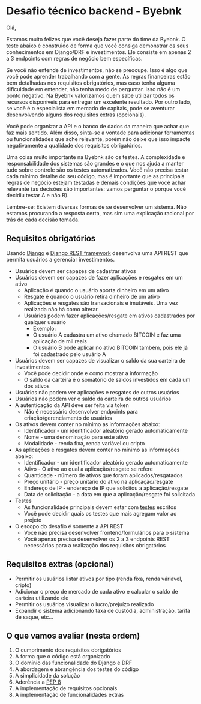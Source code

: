 # Desafio técnico backend - Byebnk

Olá,

Estamos muito felizes que você deseja fazer parte do time da Byebnk. O teste abaixo é construido de
forma que você consiga demonstrar os seus conhecimentos em Django/DRF e investimentos. Ele consiste
em apenas 2 a 3 endpoints com regras de negócio bem específicas.

Se você não entende de investimentos, não se preocupe. Isso é algo que você pode aprender trabalhando
com a gente. As regras financeiras estão bem detalhadas nos requisitos obrigatórios, mas caso tenha
alguma dificuldade em entender, não tenha medo de perguntar. Isso não é um ponto negativo. Na Byebnk
valorizamos quem sabe utilizar todos os recursos disponíveis para entregar um excelente resultado.
Por outro lado, se você é o especialista em mercado de capitais, pode se aventurar desenvolvendo
alguns dos requisitos extras (opcionais).

Você pode organizar a API e o banco de dados da maneira que achar que faz mais sentido. Além disso,
sinta-se a vontade para adicionar ferramentas ou funcionalidades que ache relevante, porém não deixe
que isso impacte negativamente a qualidade dos requisitos obrigatórios.

Uma coisa muito importante na Byebnk são os testes. A complexidade e responsabilidade dos sistemas
são grandes e o que nos ajuda a manter tudo sobre controle são os testes automatizados. Você não
precisa testar cada mínimo detalhe do seu código, mas é importante que as principais regras de
negócio estejam testadas e demais condições que você achar relevante (as decisões são importantes:
vamos perguntar o porque você decidiu testar A e não B).

Lembre-se: Existem diversas formas de se desenvolver um sistema. Não estamos procurando a resposta
certa, mas sim uma explicação racional por trás de cada decisão tomada.

## Requisitos obrigatórios
Usando [Django](https://www.djangoproject.com/) e [Django REST framework](https://www.django-rest-framework.org/)
desenvolva uma API REST que permita usuários a gerenciar investimentos.

* Usuários devem ser capazes de cadastrar ativos
* Usuários devem ser capazes de fazer aplicações e resgates em um ativo
    * Aplicação é quando o usuário aporta dinheiro em um ativo
    * Resgate é quando o usuário retira dinheiro de um ativo
    * Aplicações e resgates são transacionais e imutáveis. Uma vez realizada não há como alterar.
    * Usuários podem fazer aplicações/resgate em ativos cadastrados por qualquer usuário
        * Exemplo:
        * O usuário A cadastra um ativo chamado BITCOIN e faz uma aplicação de mil reais
        * O usuário B pode aplicar no ativo BITCOIN também, pois ele já foi cadastrado pelo usuário A
* Usuários devem ser capazes de visualizar o saldo da sua carteira de investimentos
    * Você pode decidir onde e como mostrar a informação
    * O saldo da carteira é o somatório de saldos investidos em cada um dos ativos
* Usuários não podem ver aplicações e resgates de outros usuários
* Usuários não podem ver o saldo da carteira de outros usuários
* A autenticação da API deve ser feita via token
    * Não é necessário desenvolver endpoints para criação/gerenciamento de usuários
* Os ativos devem conter no mínimo as informações abaixo:
    * Identificador - um identificador aleatório gerado automaticamente
    * Nome - uma denominação para este ativo
    * Modalidade - renda fixa, renda variável ou cripto
* As aplicações e resgates devem conter no mínimo as informações abaixo:
    * Identificador - um identificador aleatório gerado automaticamente
    * Ativo - O ativo ao qual a aplicação/resgate se refere
    * Quantidade - número de ativos que foram aplicados/resgatados
    * Preço unitário - preço unitário do ativo na aplicação/resgate
    * Endereço de IP - endereço de IP que solicitou a aplicação/resgate
    * Data de solicitação - a data em que a aplicação/resgate foi solicitada
* Testes
    * As funcionalidade principais devem estar com [testes](https://docs.djangoproject.com/en/3.1/topics/testing/) escritos
    * Você pode decidir quais os testes que mais agregam valor ao projeto
* O escopo do desafio é somente a API REST
    * Você não precisa desenvolver frontend/formulários para o sistema
    * Você apenas precisa desenvolver os 2 a 3 endpoints REST necessários para a realização dos requisitos obrigatórios

## Requisitos extras (opcional)
* Permitir os usuários listar ativos por tipo (renda fixa, renda váriavel, cripto)
* Adicionar o preço de mercado de cada ativo e calcular o saldo de carteira utilizando ele
* Permitir os usuários visualizar o lucro/prejuízo realizado
* Expandir o sistema adicionando taxa de custódia, administração, tarifa de saque, etc...

## O que vamos avaliar (nesta ordem)
1. O cumprimento dos requisitos obrigatórios
2. A forma que o código está organizado
3. O domínio das funcionalidade do Django e DRF
4. A abordagem e abrangência dos testes do código
5. A simplicidade da solução
6. Aderência a [PEP 8](https://duckduckgo.com/?q=pep8)
7. A implementação de requisitos opcionais
8. A implementação de funcionalidades extras
